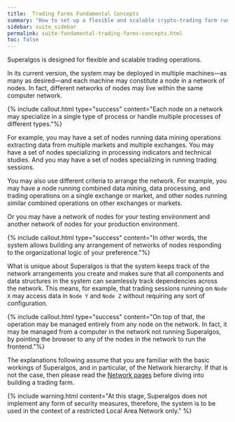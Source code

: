 ```yaml
---
title:  Trading Farms Fundamental Concepts
summary: "How to set up a flexible and scalable crypto-trading farm running Superalgos distributed on multiple machines."
sidebar: suite_sidebar
permalink: suite-fundamental-trading-farms-concepts.html
toc: false
---
```


Superalgos is designed for flexible and scalable trading operations. 

In its current version, the system may be deployed in multiple machines&mdash;as many as desired&mdash;and each machine may constitute a <a data-toggle="tooltip" data-original-title="{{site.data.network.network_node}}">node</a> in a <a data-toggle="tooltip" data-original-title="{{site.data.network.network_of_nodes}}">network of nodes</a>. In fact, different networks of nodes may live within the same computer network.

{% include callout.html type="success" content="Each node on a network may specialize in a single type of process or handle multiple processes of different types."%}

For example, you may have a set of nodes running <a data-toggle="tooltip" data-original-title="{{site.data.network.data_mining}}">data mining</a> operations extracting data from multiple markets and multiple exchanges. You may have a set of nodes specializing in processing indicators and technical studies. And you may have a set of nodes specializing in running <a data-toggle="tooltip" data-original-title="{{site.data.network.session}}">trading sessions</a>.

You may also use different criteria to arrange the network. For example, you may have a node running combined data mining, data processing, and trading operations on a single exchange or market, and other nodes running similar combined operations on other exchanges or markets.

Or you may have a network of nodes for your <a data-toggle="tooltip" data-original-title="{{site.data.network.testing_environment}}">testing environment</a> and another network of nodes for your <a data-toggle="tooltip" data-original-title="{{site.data.network.production_environment}}">production environment</a>.

{% include callout.html type="success" content="In other words, the system allows building any arrangement of networks of nodes responding to the organizational logic of your preference."%}

What is unique about Superalgos is that the system keeps track of the network arrangements you create and makes sure that all components and <a data-toggle="tooltip" data-original-title="{{site.data.concepts.structure_of_nodes}}">data structures</a> in the system can seamlessly track dependencies across the network. This means, for example, that trading sessions running on ```Node X``` may access data in ```Node Y``` and ```Node Z``` without requiring any sort of configuration.

{% include callout.html type="success" content="On top of that, the operation may be managed entirely from any node on the network. In fact, it may be managed from a computer in the network not running Superalgos, by pointing the browser to any of the nodes in the network to run the frontend."%}

The explanations following assume that you are familiar with the basic workings of Superalgos, and in particular, of the <a data-toggle="tooltip" data-original-title="{{site.data.network.network}}">Network hierarchy</a>. If that is not the case, then please read the [Network pages](suite-network.html) before diving into building a trading farm.

{% include warning.html content="At this stage, Superalgos does not implement any form of security measures, therefore, the system is to be used in the context of a restricted Local Area Network only." %}